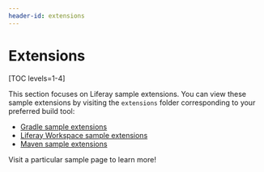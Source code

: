 ```yaml
---
header-id: extensions
---
```


# Extensions

[TOC levels=1-4]

This section focuses on Liferay sample extensions. You can view these sample
extensions by visiting the `extensions` folder corresponding to your preferred
build tool:

- [Gradle sample extensions](https://github.com/liferay/liferay-blade-samples/tree/7.1/gradle/extensions)
- [Liferay Workspace sample extensions](https://github.com/liferay/liferay-blade-samples/tree/7.1/liferay-workspace/extensions)
- [Maven sample extensions](https://github.com/liferay/liferay-blade-samples/tree/7.1/maven/extensions)

Visit a particular sample page to learn more!
